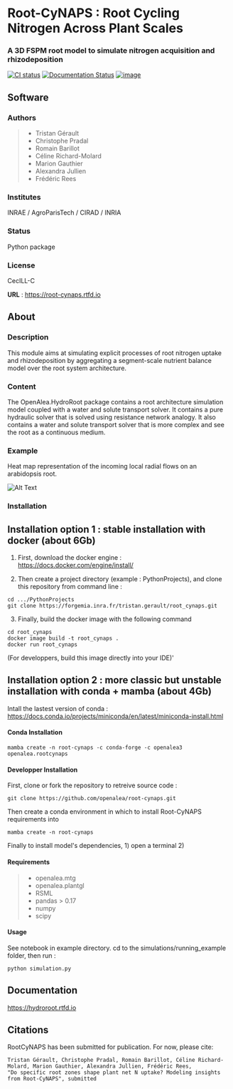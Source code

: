 # Root-CyNAPS : Root Cycling Nitrogen Across Plant Scales
### A 3D FSPM root model to simulate nitrogen acquisition and rhizodeposition

[![CI status](https://github.com/openalea/root-cynaps/actions/workflows/conda-package-build.yml/badge.svg)](https://github.com/openalea/root-cynaps/actions/workflows/conda-package-build.yml)
[![Documentation Status](https://readthedocs.org/projects/root-cynaps/badge/?version=latest)](https://root-cynaps.readthedocs.io/en/latest/?badge=latest)
[![image](https://anaconda.org/openalea3/openalea.rootcycnaps/badges/version.svg)](https://anaconda.org/openalea3/openalea.rootcynaps)

## Software

### Authors

> -   Tristan Gérault
> -   Christophe Pradal
> -   Romain Barillot
> -   Céline Richard-Molard
> -   Marion Gauthier
> -   Alexandra Jullien
> -   Frédéric Rees

### Institutes

INRAE / AgroParisTech / CIRAD / INRIA

### Status

Python package

### License

CecILL-C

**URL** : <https://root-cynaps.rtfd.io>

## About

### Description

This module aims at simulating explicit processes of root nitrogen uptake and rhizodeposition by aggregating a segment-scale nutrient balance model over the root system architecture.

### Content

The OpenAlea.HydroRoot package contains a root architecture simulation
model coupled with a water and solute transport solver. It contains a
pure hydraulic solver that is solved using resistance network analogy.
It also contains a water and solute transport solver that is more
complex and see the root as a continuous medium.

### Example

Heat map representation of the incoming local radial flows on an
arabidopsis root.

![Alt Text](example/data/fig-6E.png)

### Installation

## Installation option 1 : stable installation with docker (about 6Gb)

1. First, download the docker engine : https://docs.docker.com/engine/install/

2. Then create a project directory (example : PythonProjects), and clone this repository from command line :
```
cd .../PythonProjects
git clone https://forgemia.inra.fr/tristan.gerault/root_cynaps.git
```

3. Finally, build the docker image with the following command
```
cd root_cynaps
docker image build -t root_cynaps .
docker run root_cynaps
```

(For developpers, build this image directly into your IDE)'


## Installation option 2 : more classic but unstable installation with conda + mamba (about 4Gb)



Intall the lastest version of conda : https://docs.conda.io/projects/miniconda/en/latest/miniconda-install.html


#### Conda Installation

    mamba create -n root-cynaps -c conda-forge -c openalea3 openalea.rootcynaps

#### Developper Installation

First, clone or fork the repository to retreive source code :
```
git clone https://github.com/openalea/root-cynaps.git
```

Then create a conda environment in which to install Root-CyNAPS requirements into
```
mamba create -n root-cynaps
```

Finally to install model's dependencies, 1) open a terminal 2) 


#### Requirements

> -   openalea.mtg
> -   openalea.plantgl
> -   RSML
> -   pandas \> 0.17
> -   numpy
> -   scipy

#### Usage

See notebook in example directory.
cd to the simulations/running_example folder, then run :
```
python simulation.py
```

## Documentation

<https://hydroroot.rtfd.io>

## Citations

RootCyNAPS has been submitted for publication. For now, please cite:

    Tristan Gérault, Christophe Pradal, Romain Barillot, Céline Richard-Molard, Marion Gauthier, Alexandra Jullien, Frédéric Rees, 
    "Do specific root zones shape plant net N uptake? Modeling insights from Root-CyNAPS", submitted